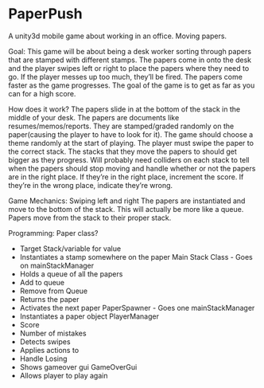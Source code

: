 # PaperPush
A unity3d mobile game about working in an office. Moving papers.

Goal:
This game will be about being a desk worker sorting through papers that are stamped with different stamps. The papers come in onto the desk and the player swipes left or right to place the papers where they need to go. If the player messes up too much, they’ll be fired. The papers come faster as the game progresses. The goal of the game is to get as far as you can for a high score.

How does it work?
The papers slide in at the bottom of the stack in the middle of your desk. The papers are documents like resumes/memos/reports. They are stamped/graded randomly on the paper(causing the player to have to look for it). The game should choose a theme randomly at the start of playing. The player must swipe the paper to the correct stack. The stacks that they move the papers to should get bigger as they progress. Will probably need colliders on each stack to tell when the papers should stop moving and handle whether or not the papers are in the right place. If they’re in the right place, increment the score. If they’re in the wrong place, indicate they’re wrong.

Game Mechanics:
Swiping left and right
The papers are instantiated and move to the bottom of the stack. This will actually be more like a queue.
Papers move from the stack to their proper stack.

Programming:
Paper class?
 - Target Stack/variable for value
 - Instantiates a stamp somewhere on the paper
Main Stack Class - Goes on mainStackManager
 - Holds a queue of all the papers
 - Add to queue
 - Remove from Queue
  - Returns the paper
  - Activates the next paper
PaperSpawner - Goes one mainStackManager
 - Instantiates a paper object
PlayerManager
 - Score
 - Number of mistakes
 - Detects swipes
  - Applies actions to 
 - Handle Losing
  - Shows gameover gui
GameOverGui
 - Allows player to play again

